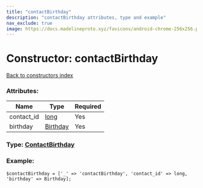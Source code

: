 ```yaml
---
title: "contactBirthday"
description: "contactBirthday attributes, type and example"
nav_exclude: true
image: https://docs.madelineproto.xyz/favicons/android-chrome-256x256.png
---
```

# Constructor: contactBirthday  
[Back to constructors index](/API_docs/constructors/index.html)



### Attributes:

| Name     |    Type       | Required |
|----------|---------------|----------|
|contact\_id|[long](/API_docs/types/long.html) | Yes|
|birthday|[Birthday](/API_docs/types/Birthday.html) | Yes|



### Type: [ContactBirthday](/API_docs/types/ContactBirthday.html)


### Example:

```
$contactBirthday = ['_' => 'contactBirthday', 'contact_id' => long, 'birthday' => Birthday];
```  
